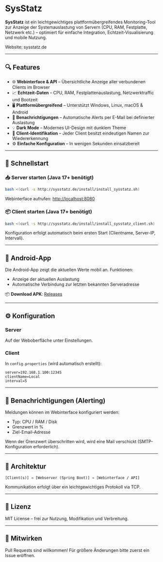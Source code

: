 # SysStatz

**SysStatz** ist ein leichtgewichtiges plattformübergreifendes Monitoring-Tool zur Anzeige der Systemauslastung von Servern (CPU, RAM, Festplatte, Netzwerk etc.) – optimiert für einfache Integration, Echtzeit-Visualisierung und mobile Nutzung.

Website: sysstatz.de

---

## 🔍 Features

- 🌐 **Webinterface & API** – Übersichtliche Anzeige aller verbundenen Clients im Browser
- 📈 **Echtzeit-Daten** – CPU, RAM, Festplattenauslastung, Netzwerktraffic und Bootzeit
- 🖥️ **Plattformübergreifend** – Unterstützt Windows, Linux, macOS & Android
- 🔔 **Benachrichtigungen** – Automatische Alerts per E-Mail bei definierter Auslastung
- 💡 **Dark Mode** – Modernes UI-Design mit dunklem Theme
- 🔐 **Client-Identifikation** – Jeder Client besitzt eindeutigen Namen zur Wiedererkennung
- ⚙️ **Einfache Konfiguration** – In wenigen Sekunden einsatzbereit

---

## 🚀 Schnellstart

### 📥 Server starten (Java 17+ benötigt)

```bash
bash <(curl -s http://sysstatz.de/install/install_sysstatz.sh)
```

Webinterface aufrufen: [http://localhost:8080](http://localhost:8080)

### 📦 Client starten (Java 17+ benötigt)

```bash
bash <(curl -s http://sysstatz.de/install/install_sysstatz_client.sh)
```

Konfiguration erfolgt automatisch beim ersten Start (Clientname, Server-IP, Intervall).

---

## 📲 Android-App

Die Android-App zeigt die aktuellen Werte mobil an. Funktionen:

- Anzeige der aktuellen Auslastung
- Automatische Verbindung zur letzten bekannten Serveradresse

📦 **Download APK**: [Releases](https://github.com/Lu212Code/sysstatz/releases)

---

## ⚙️ Konfiguration

### Server

Auf der Weboberfläche unter Einstellungen.

### Client

In `config.properties` (wird automatisch erstellt):

```properties
server=192.168.1.100:12345
clientName=Local
interval=5
```

---

## 📧 Benachrichtigungen (Alerting)

Meldungen können im Webinterface konfiguriert werden:

- Typ: CPU / RAM / Disk
- Grenzwert in %
- Ziel-Email-Adresse

Wenn der Grenzwert überschritten wird, wird eine Mail verschickt (SMTP-Konfiguration erforderlich).

---

## 🧠 Architektur

```text
[Client(s)] → [Webserver (Spring Boot)] → [Webinterface / API]
```

Kommunikation erfolgt über ein leichtgewichtiges Protokoll via TCP.

---

## 📜 Lizenz

MIT License – frei zur Nutzung, Modifikation und Verbreitung.

---

## 🤝 Mitwirken

Pull Requests sind willkommen! Für größere Änderungen bitte zuerst ein Issue eröffnen.
